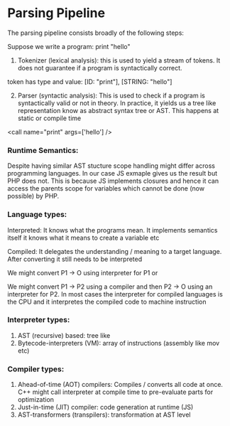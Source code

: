 # Parsing Pipeline

The parsing pipeline consists broadly of the following steps:

Suppose we write a program: print "hello"

1. Tokenizer (lexical analysis): this is used to yield a stream of tokens. It
   does not guarantee if a program is syntactically correct.

token has type and value: [ID: "print"], [STRING: "hello"]

2. Parser (syntactic analysis): This is used to check if a program is
   syntactically valid or not in theory. In practice, it yields us a tree like
   representation know as abstract syntax tree or AST. This happens at static or
   compile time

<call name="print" args=['hello'] />

### Runtime Semantics:

Despite having similar AST stucture scope handling might differ across
programming languages. In our case JS exmaple gives us the result but PHP does
not. This is because JS implements closures and hence it can access the parents
scope for variables which cannot be done (now possible) by PHP.

### Language types:

Interpreted: It knows what the programs mean. It implements semantics itself it
knows what it means to create a variable etc

Compiled: It delegates the understanding / meaning to a target language. After
converting it still needs to be interpreted

We might convert P1 -> O using interpreter for P1 or

We might convert P1 -> P2 using a compiler and then P2 -> O using an interpreter
for P2. In most cases the interpreter for compiled languages is the CPU and it
interpretes the compiled code to machine instruction

### Interpreter types:

1. AST (recursive) based: tree like
2. Bytecode-interpreters (VM): array of instructions (assembly like mov etc)

### Compiler types:

1. Ahead-of-time (AOT) compilers: Compiles / converts all code at once. C++
   might call interpreter at compile time to pre-evaluate parts for optimization
2. Just-in-time (JIT) compiler: code generation at runtime (JS)
3. AST-transformers (transpilers): transformation at AST level
